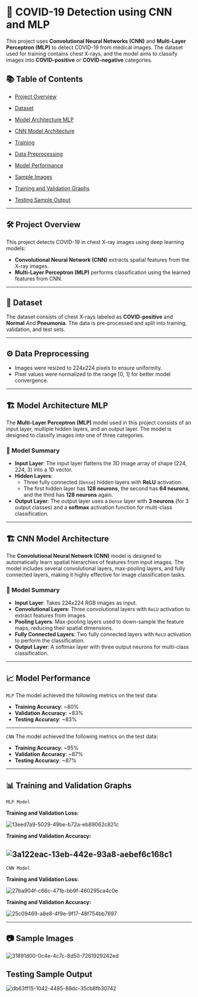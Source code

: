 # 🧬 COVID-19 Detection using CNN and MLP 
This project uses **Convolutional Neural Networks (CNN)** and **Multi-Layer Perceptron (MLP)** to detect COVID-19 from medical images. The dataset used for training contains chest X-rays, and the model aims to classify images into **COVID-positive** or **COVID-negative** categories.
## 📚 Table of Contents

- [Project Overview](#project-overview)
- [Dataset](#dataset)
- [Model Architecture MLP](#model-architecture-mlp)
- [CNN Model Architecture](#cnn-model-architecture)
  
- [Training](#training)
- [Data Preprocessing](#data-preprocessing)
- [Model Performance](#model-performance)
- [Sample Images](#sample-images)
- [Training and Validation Graphs](#training-and-validation-graphs)
- [Testing Sample Output](#testing-samle-output)

  
---

## 🛠️ Project Overview

This project detects COVID-19 in chest X-ray images using deep learning models:
- **Convolutional Neural Network (CNN)** extracts spatial features from the X-ray images.
- **Multi-Layer Perceptron (MLP)** performs classification using the learned features from CNN.

---

## 📁 Dataset

The dataset consists of chest X-rays labeled as **COVID-positive** and **Normal** And **Pneumonia**. The data is pre-processed and split into training, validation, and test sets.


---

## ⚙️ Data Preprocessing

- Images were resized to 224x224 pixels to ensure uniformity.
- Pixel values were normalized to the range [0, 1] for better model convergence.

---

## 🏗️ Model Architecture MLP

The **Multi-Layer Perceptron (MLP)** model used in this project consists of an input layer, multiple hidden layers, and an output layer. The model is designed to classify images into one of three categories.

### 📑 Model Summary

- **Input Layer**: The input layer flattens the 3D image array of shape (224, 224, 3) into a 1D vector.
- **Hidden Layers**:
  - Three fully connected (`Dense`) hidden layers with **ReLU** activation.
  - The first hidden layer has **128 neurons**, the second has **64 neurons**, and the third has **128 neurons** again.
- **Output Layer**: The output layer uses a `Dense` layer with **3 neurons** (for 3 output classes) and a **softmax** activation function for multi-class classification.

---
## 🏗️ CNN Model Architecture

The **Convolutional Neural Network (CNN)** model is designed to automatically learn spatial hierarchies of features from input images. The model includes several convolutional layers, max-pooling layers, and fully connected layers, making it highly effective for image classification tasks.

### 📑 Model Summary

- **Input Layer**: Takes 224x224 RGB images as input.
- **Convolutional Layers**: Three convolutional layers with `ReLU` activation to extract features from images.
- **Pooling Layers**: Max-pooling layers used to down-sample the feature maps, reducing their spatial dimensions.
- **Fully Connected Layers**: Two fully connected layers with `ReLU` activation to perform the classification.
- **Output Layer**: A softmax layer with three output neurons for multi-class classification.


---

## 📈 Model Performance
`MLP`
The model achieved the following metrics on the test data:
- **Training Accuracy**: ~80%
- **Validation Accuracy**: ~83%
- **Testing Accuracy**: ~83%
---
`CNN`
The model achieved the following metrics on the test data:
- **Training Accuracy**: ~95%
- **Validation Accuracy**: ~87%
- **Testing Accuracy**: ~87%
---

## 📊 Training and Validation Graphs

 `MLP Model`
 
**Training and Validation Loss:**

![13eed7a9-5029-49be-b72a-eb89062c821c](https://github.com/user-attachments/assets/9ffbb201-bb6c-4fe1-86c6-5a49e6d863e9)


**Training and Validation Accuracy:**

![3a122eac-13eb-442e-93a8-aebef6c168c1](https://github.com/user-attachments/assets/58bb2f1c-c383-4564-99e2-18d54550f90e)
---
`CNN Model`


**Training and Validation Loss:**

![27ba904f-c66c-471b-bb9f-460295ca4c0e](https://github.com/user-attachments/assets/a59ddf41-ed68-4599-b9d0-cf35e08bc87f)

**Training and Validation Accuracy:**

![25c09469-a8e8-4f9e-9f17-48f754bb7697](https://github.com/user-attachments/assets/4b739ff1-5aa8-4d3e-891f-6a408b279204)


---

## 📷 Sample Images

![31891d00-0c4e-4c7c-8d50-7261929242ed](https://github.com/user-attachments/assets/2eecbf51-79bc-4880-8326-ac3f8d13bfd9)


## Testing Sample Output

![db63ff15-1042-4485-88dc-35cb8fb30742](https://github.com/user-attachments/assets/db4de75d-182e-493d-93eb-acc95a389d82)

